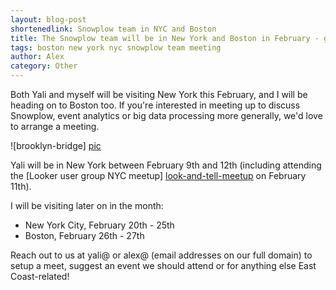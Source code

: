 ```yaml
---
layout: blog-post
shortenedlink: Snowplow team in NYC and Boston
title: The Snowplow team will be in New York and Boston in February - get in touch if you'd like to meet
tags: boston new york nyc snowplow team meeting
author: Alex
category: Other
---
```


Both Yali and myself will be visiting New York this February, and I will be heading on to Boston too. If you're interested in meeting up to discuss Snowplow, event analytics or big data processing more generally, we'd love to arrange a meeting.

![brooklyn-bridge] [pic]

Yali will be in New York between February 9th and 12th (including attending the [Looker user group NYC meetup] [look-and-tell-meetup] on February 11th).

I will be visiting later on in the month:

* New York City, February 20th - 25th
* Boston, February 26th - 27th

Reach out to us at yali@ or alex@ (email addresses on our full domain) to setup a meet, suggest an event we should attend or for anything else East Coast-related!

[pic]: /static/img/blog/2014/01/brooklyn-bridge.jpg
[look-and-tell-meetup]: http://www.meetup.com/Looker-User-Group-NY/events/156298422/
